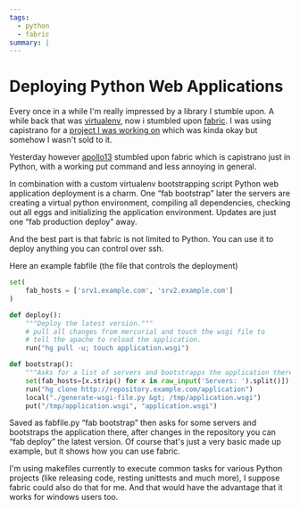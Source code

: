 ```yaml
---
tags:
  - python
  - fabric
summary: |
---
```


# Deploying Python Web Applications

Every once in a while I'm really impressed by a library I stumble upon.
A while back that was [virtualenv](http://lucumr.pocoo.org/cogitations/2008/07/05/virtualenv-to-the-rescue/),
now i stumbled upon [fabric](http://www.nongnu.org/fab/). I was using
capistrano for a [project I was working on](http://www.plurk.com/)
which was kinda okay but somehow I wasn't sold to it.

Yesterday however [apollo13](http://djangopeople.net/apollo13/)
stumbled upon fabric which is capistrano just in Python, with a working
put command and less annoying in general.

In combination with a custom virtualenv bootstrapping script Python web
application deployment is a charm. One “fab bootstrap” later the servers
are creating a virtual python environment, compiling all dependencies,
checking out all eggs and initializing the application environment.
Updates are just one “fab production deploy” away.

And the best part is that fabric is not limited to Python. You can use
it to deploy anything you can control over ssh.

Here an example fabfile (the file that controls the deployment)

```python
set(
    fab_hosts = ['srv1.example.com', 'srv2.example.com']
)

def deploy():
    """Deploy the latest version."""
    # pull all changes from mercurial and touch the wsgi file to
    # tell the apache to reload the application.
    run("hg pull -u; touch application.wsgi")

def bootstrap():
    """Asks for a list of servers and bootstrapps the application there."""
    set(fab_hosts=[x.strip() for x in raw_input('Servers: ').split()])
    run("hg clone http://repository.example.com/application")
    local("./generate-wsgi-file.py &gt; /tmp/application.wsgi")
    put("/tmp/application.wsgi", "application.wsgi")
```

Saved as fabfile.py “fab bootstrap” then asks for some servers and
bootstraps the application there, after changes in the repository you
can “fab deploy” the latest version. Of course that's just a very basic
made up example, but it shows how you can use fabric.

I'm using makefiles currently to execute common tasks for various Python
projects (like releasing code, resting unittests and much more), I
suppose fabric could also do that for me. And that would have the
advantage that it works for windows users too.
